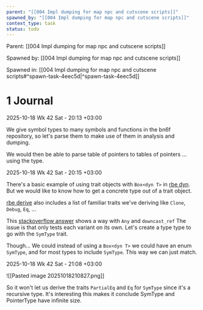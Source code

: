 ```yaml
---
parent: "[[004 Impl dumping for map npc and cutscene scripts]]"
spawned_by: "[[004 Impl dumping for map npc and cutscene scripts]]"
context_type: task
status: todo
---
```


Parent: [[004 Impl dumping for map npc and cutscene scripts]]

Spawned by: [[004 Impl dumping for map npc and cutscene scripts]]

Spawned in: [[004 Impl dumping for map npc and cutscene scripts#^spawn-task-4eec5d|^spawn-task-4eec5d]]

# 1 Journal

2025-10-18 Wk 42 Sat - 20:13 +03:00

We give symbol types to many symbols and functions in the bn6f repository, so let's parse them to make use of them in analysis and dumping.

We would then be able to parse table of pointers to tables of pointers ... using the type.

2025-10-18 Wk 42 Sat - 20:15 +03:00

There's a basic example of using trait objects with `Box<dyn T>` in [rbe dyn](https://doc.rust-lang.org/rust-by-example/trait/dyn.html). But we would like to know how to get a concrete type out of a trait object. 

[rbe derive](https://doc.rust-lang.org/rust-by-example/trait/derive.html) also includes a list of familiar traits we've deriving like `Clone`, `Debug`, `Eq`, ...

This [stackoverflow answer](https://stackoverflow.com/a/33687996/6944447) shows a way with `Any` and `downcast_ref` The issue is that only tests each variant on its own. Let's create a type type to go with the `SymType` trait.

Though... We could instead of using a `Box<dyn T>` we could have an enum `SymType`, and for most types to include `SymType`. This way we can just match.


2025-10-18 Wk 42 Sat - 21:08 +03:00

![[Pasted image 20251018210827.png]]

So it won't let us derive the traits `PartialEq` and `Eq` for `SymType` since it's a recursive type. It's interesting this makes it conclude SymType and PointerType have infinite size.